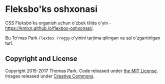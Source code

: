 Fleksbo'ks oshxonasi
=======

CSS Fleksbo'ks organish uchun o'zbek tilida o'yin - https://kmlxn.github.io/flexbox-oshxonasi/.

Bu To'mas Park `Flexbox Froggy` o'yinini tarjima qilingan va sal o'zgartirilgan turi.

## Copyright and License

Copyright 2015-2017 Thomas Park. Code released under [the MIT License](https://github.com/thomaspark/flexboxfroggy/blob/gh-pages/LICENSE). Images released under [Creative Commons](https://creativecommons.org/licenses/by/3.0/legalcode.txt).
